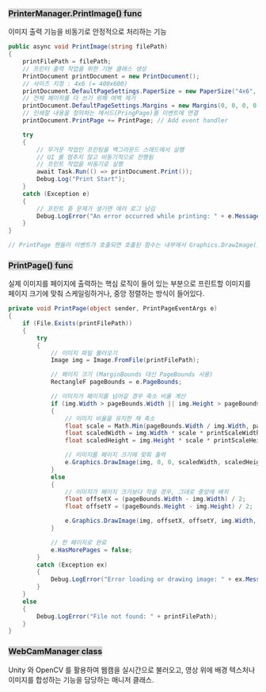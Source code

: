 ### <span style="background:lightgray">PrinterManager.PrintImage() func</span>
이미지 출력 기능을 비동기로 안정적으로 처리하는 기능
```csharp
public async void PrintImage(string filePath)
{
	printFilePath = filePath;
	// 프린터 출력 작업을 위한 기본 클래스 생성
	PrintDocument printDocument = new PrintDocument();
	// 사이즈 지정 : 4x6 (= 400x600)
	printDocument.DefaultPageSettings.PaperSize = new PaperSize("4x6", 400, 600);
	// 전체 페이지를 다 쓰기 위해 여백 제거
	printDocument.DefaultPageSettings.Margins = new Margins(0, 0, 0, 0);
	// 인쇄할 내용을 정의하는 메서드(PringPage)를 이벤트에 연결
	printDocument.PrintPage += PrintPage; // Add event handler

	try
	{
		// 무거운 작업인 프린팅을 백그라운드 스레드에서 실행
		// UI 를 멈추지 않고 비동기적으로 진행됨
		// 프린트 작업을 비동기로 실행 
		await Task.Run(() => printDocument.Print());
		Debug.Log("Print Start");
	} 
	catch (Exception e)
	{
		// 프린트 중 문제가 생기면 에러 로그 남김
		Debug.LogError("An error occurred while printing: " + e.Message);
	}
}

// PrintPage 핸들러 이벤트가 호출되면 호출된 함수는 내부에서 Graphics.DrawImage() 와 같은 기능으로 이미지를 그려야 한다.
```

### <span style="background:lightgray">PrintPage() func</span>
실제 이미지를 페이지에 출력하는 핵심 로직이 들어 있는 부분으로 프린트할 이미지를 페이지 크기에 맞춰 스케일링하거나, 중앙 정렬하는 방식이 들어있다.
```csharp
private void PrintPage(object sender, PrintPageEventArgs e)
{
	if (File.Exists(printFilePath))
	{
		try
		{
			// 이미지 파일 불러오기
			Image img = Image.FromFile(printFilePath);

			// 페이지 크기 (MarginBounds 대신 PageBounds 사용)
			RectangleF pageBounds = e.PageBounds;

			// 이미지가 페이지를 넘어갈 경우 축소 비율 계산
			if (img.Width > pageBounds.Width || img.Height > pageBounds.Height)
			{
				// 이미지 비율을 유지한 채 축소
				float scale = Math.Min(pageBounds.Width / img.Width, pageBounds.Height / img.Height);
				float scaledWidth = img.Width * scale * printScaleWidth;
				float scaledHeight = img.Height * scale * printScaleHeight;

				// 이미지를 페이지 크기에 맞춰 출력
				e.Graphics.DrawImage(img, 0, 0, scaledWidth, scaledHeight);
			}
			else
			{
				// 이미지가 페이지 크기보다 작을 경우, 그대로 중앙에 배치
				float offsetX = (pageBounds.Width - img.Width) / 2;
				float offsetY = (pageBounds.Height - img.Height) / 2;

				e.Graphics.DrawImage(img, offsetX, offsetY, img.Width, img.Height);
			}

			// 한 페이지로 완료
			e.HasMorePages = false;
		}
		catch (Exception ex)
		{
			Debug.LogError("Error loading or drawing image: " + ex.Message);
		}
	}
	else
	{
		Debug.LogError("File not found: " + printFilePath);
	}
}
```

### <span style="background:lightgray">WebCamManager class</span>

Unity 와 OpenCV 를 활용하여 웹캠을 실시간으로 불러오고, 영상 위에 배경 텍스처나 이미지를 합성하는 기능을 담당하는 매니저 클래스.

